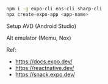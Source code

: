 ```bash 
npm i -g expo-cli eas-cli sharp-cli
npx create-expo-app <app-name>
```
Setup AVD (Android Studio)

Alt emulator (Memu, Nox)

Ref: 
- https://docs.expo.dev/
- https://reactnative.dev/
- https://snack.expo.dev/
